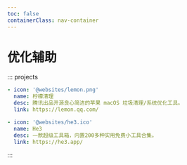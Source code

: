 ```yaml
---
toc: false
containerClass: nav-container
---
```


# 优化辅助

::: projects

```yaml
- icon: '@websites/lemon.png'
  name: 柠檬清理
  desc: 腾讯出品开源良心简洁的苹果 macOS 垃圾清理/系统优化工具。
  link: https://lemon.qq.com/

- icon: '@websites/he3.ico'
  name: He3
  desc: 一款超级工具箱，内置200多种实用免费小工具合集。
  link: https://he3.app/
```

:::
